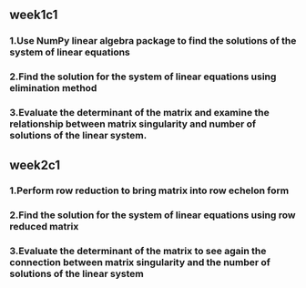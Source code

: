 ## week1c1
### 1.Use NumPy linear algebra package to find the solutions of the system of linear equations
### 2.Find the solution for the system of linear equations using elimination method
### 3.Evaluate the determinant of the matrix and examine the relationship between matrix singularity and number of solutions of the linear system.
## week2c1
### 1.Perform row reduction to bring matrix into row echelon form
### 2.Find the solution for the system of linear equations using row reduced matrix
### 3.Evaluate the determinant of the matrix to see again the connection between matrix singularity and the number of solutions of the linear system
